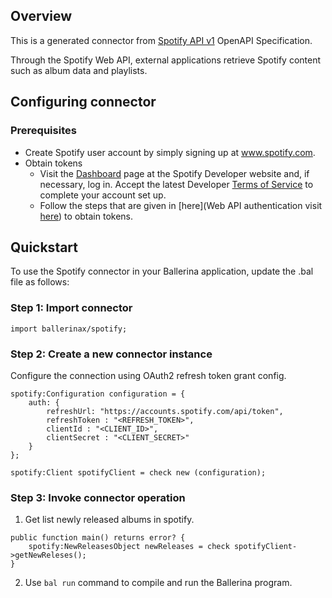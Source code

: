 ## Overview

This is a generated connector from [Spotify API v1](https://developer.spotify.com/documentation/web-api/) OpenAPI Specification. 

Through the Spotify Web API, external applications retrieve Spotify content such as album data and playlists.

## Configuring connector

### Prerequisites

* Create Spotify user account by simply signing up at www.spotify.com.
* Obtain tokens
    - Visit the [Dashboard](https://developer.spotify.com/dashboard/login) page at the Spotify Developer website and, if necessary, log in. Accept the latest Developer [Terms of Service](https://developer.spotify.com/terms/) to complete your account set up.
    - Follow the steps that are given in [here](Web API authentication visit [here](https://developer.spotify.com/documentation/general/guides/authorization-guide/)) to obtain tokens. 
 
## Quickstart

To use the Spotify connector in your Ballerina application, update the .bal file as follows:

### Step 1: Import connector

```ballerina
import ballerinax/spotify;
```

### Step 2: Create a new connector instance

Configure the connection using OAuth2 refresh token grant config.

```ballerina
spotify:Configuration configuration = {
    auth: {
        refreshUrl: "https://accounts.spotify.com/api/token",
        refreshToken : "<REFRESH_TOKEN>",
        clientId : "<CLIENT_ID>",
        clientSecret : "<CLIENT_SECRET>"
    }
};

spotify:Client spotifyClient = check new (configuration);
```

### Step 3: Invoke  connector operation

1. Get list newly released albums in spotify. 

```ballerina
public function main() returns error? {
    spotify:NewReleasesObject newReleases = check spotifyClient->getNewReleses();
}
```
2. Use `bal run` command to compile and run the Ballerina program. 

